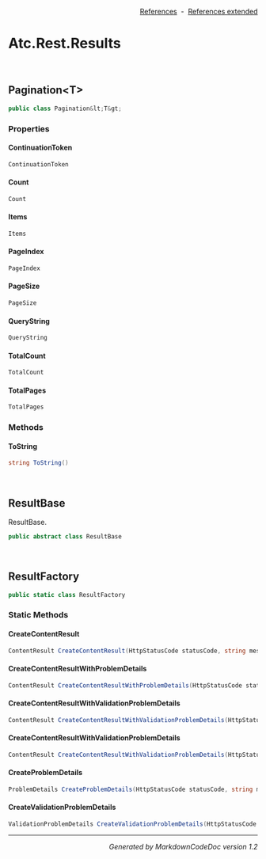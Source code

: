 <div style='text-align: right'>

[References](Index.md)&nbsp;&nbsp;-&nbsp;&nbsp;[References extended](IndexExtended.md)
</div>

# Atc.Rest.Results

<br />


## Pagination&lt;T&gt;

```csharp
public class Pagination&lt;T&gt;
```

### Properties


#### ContinuationToken

```csharp
ContinuationToken
```
#### Count

```csharp
Count
```
#### Items

```csharp
Items
```
#### PageIndex

```csharp
PageIndex
```
#### PageSize

```csharp
PageSize
```
#### QueryString

```csharp
QueryString
```
#### TotalCount

```csharp
TotalCount
```
#### TotalPages

```csharp
TotalPages
```
### Methods


#### ToString

```csharp
string ToString()
```

<br />


## ResultBase
ResultBase.


```csharp
public abstract class ResultBase
```


<br />


## ResultFactory

```csharp
public static class ResultFactory
```

### Static Methods


#### CreateContentResult

```csharp
ContentResult CreateContentResult(HttpStatusCode statusCode, string message, string contentType = application/json)
```
#### CreateContentResultWithProblemDetails

```csharp
ContentResult CreateContentResultWithProblemDetails(HttpStatusCode statusCode, string message, string contentType = application/json)
```
#### CreateContentResultWithValidationProblemDetails

```csharp
ContentResult CreateContentResultWithValidationProblemDetails(HttpStatusCode statusCode, string message, string contentType = application/json)
```
#### CreateContentResultWithValidationProblemDetails

```csharp
ContentResult CreateContentResultWithValidationProblemDetails(HttpStatusCode statusCode, Dictionary<string, string[]> errors, string message, string contentType = application/json)
```
#### CreateProblemDetails

```csharp
ProblemDetails CreateProblemDetails(HttpStatusCode statusCode, string message)
```
#### CreateValidationProblemDetails

```csharp
ValidationProblemDetails CreateValidationProblemDetails(HttpStatusCode statusCode, Dictionary<string, string[]> errors, string message)
```
<hr /><div style='text-align: right'><i>Generated by MarkdownCodeDoc version 1.2</i></div>
